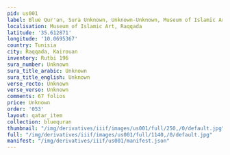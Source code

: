 ```yaml
---
pid: us001
label: Blue Qur'an, Sura Unknown, Unknown-Unknown, Museum of Islamic Art, Raqqada
localisation: Museum of Islamic Art, Raqqada
latitude: '35.612871'
longitude: '10.0695367'
country: Tunisia
city: Raqqada, Kairouan
inventory: Rutbi 196
sura_number: Unknown
sura_title_arabic: Unknown
sura_title_english: Unknown
verse_recto: Unknown
verse_verso: Unknown
comments: 67 folios
price: Unknown
order: '053'
layout: qatar_item
collection: bluequran
thumbnail: "/img/derivatives/iiif/images/us001/full/250,/0/default.jpg"
full: "/img/derivatives/iiif/images/us001/full/1140,/0/default.jpg"
manifest: "/img/derivatives/iiif/us001/manifest.json"
---
```

